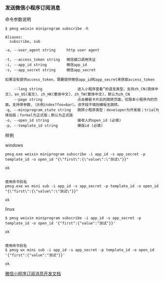 ### 发送微信小程序订阅消息

命令参数说明

```text
$ pmsg weixin miniprogram subscribe -h

Aliases:
  subscribe, sub

-a, --user_agent string     http user agent

-t, --access_token string   微信接口调用凭证
-i, --app_id string         微信app_id
-s, --app_secret string     微信app_secret

如果没有提供access_token，需要提供微信app_id和app_secret来获取access_token

    --lang string                进入小程序查看”的语言类型，支持zh_CN(简体中文)、en_US(英文)、zh_HK(繁体中文)、zh_TW(繁体中文)，默认为zh_CN
    --page string                点击模板卡片后的跳转页面，仅限本小程序内的页面。支持带参数,（示例index?foo=bar）。该字段不填则模板无跳转。    
-g, --miniprogram_state string   跳转小程序类型：developer为开发版；trial为体验版；formal为正式版；默认为正式版
-o, --open_id string             接收人的open_id (必填)
-p, --template_id string         模版id (必填)
```

样例

windows

```shell
pmsg.exe weixin miniprogram subscribe -i app_id -s app_secret -p template_id -o open_id "{\"first\":{\"value\":\"测试\"}}"

ok


使用命令别名
pmsg.exe wx mini sub -i app_id -s app_secret -p template_id -o open_id "{\"first\":{\"value\":\"测试\"}}"

ok

```


linux

```shell
$ pmsg weixin miniprogram subscribe -i app_id -s app_secret -p template_id -o open_id '{"first":{"value":"测试"}}'

ok


使用命令别名
$ pmsg wx mini sub -i app_id -s app_secret -p template_id -o open_id '{"first":{"value":"测试"}}'

ok
```

[微信小程序订阅消息开发文档](https://developers.weixin.qq.com/miniprogram/dev/api-backend/open-api/subscribe-message/subscribeMessage.send.html)